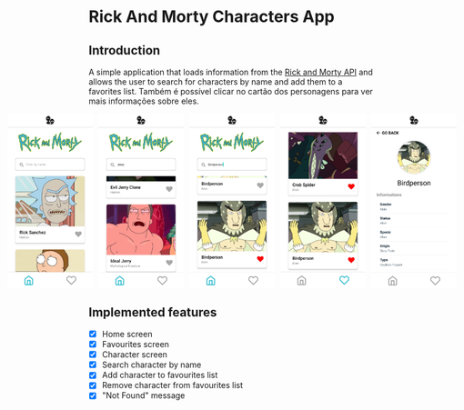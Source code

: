 # Rick And Morty Characters App

## Introduction

A simple application that loads information from the [Rick and Morty API](https://rickandmortyapi.com/) and allows the user to search for characters by name and add them to a favorites list. Também é possível clicar no cartão dos personagens para ver mais informações sobre eles.

<div style="display: flex; justify-content: center; gap: 10px;">
    <img src="./images/home_screen.jpg" alt="home" width="150"/>
    <img src="./images/searching.jpg" alt="searching" width="150"/>
    <img src="./images/liking.jpg" alt="liking" width="150"/>
    <img src="./images/favourites_screen.jpg" alt="favourites" width="150"/>
    <img src="./images/character_screen.jpg" alt="character" width="150"/>
</div>

## Implemented features 
- [X] Home screen
- [X] Favourites screen 
- [X] Character screen 
- [X] Search character by name 
- [X] Add character to favourites list  
- [X] Remove character from favourites list 
- [X] "Not Found" message

